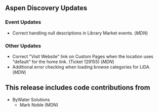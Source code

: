 ## Aspen Discovery Updates
### Event Updates
- Correct handling null descriptions in Library Market events. (*MDN*)

### Other Updates
- Correct "Visit Website" link on Custom Pages when the location uses "default" for the home link. (Ticket 129155) (*MDN*) 
- Additional error checking when loading browse categories for LiDA. (*MDN*)

## This release includes code contributions from
- ByWater Solutions
    - Mark Noble (MDN)
